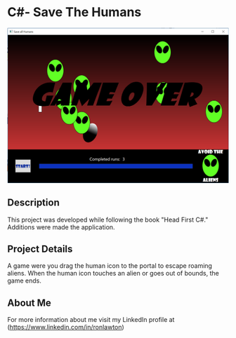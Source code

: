 # C#- Save The Humans
![alt text](https://raw.githubusercontent.com/rlawton2/Csharp-SaveTheHumans/master/ScreenShot.PNG)

## Description
This project was developed while following the book "Head First C#." Additions were made the application. 

## Project Details
A game were you drag the human icon to the portal to escape roaming aliens. When the human icon touches an alien or goes out of bounds, the game ends. 

## About Me
For more information about me visit my LinkedIn profile at (https://www.linkedin.com/in/ronlawton)
